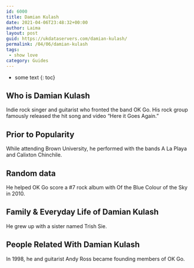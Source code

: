```yaml
---
id: 6000
title: Damian Kulash
date: 2021-04-06T23:48:32+00:00
author: Laima
layout: post
guid: https://ukdataservers.com/damian-kulash/
permalink: /04/06/damian-kulash
tags:
 - show love
category: Guides
---
```


* some text
{: toc}


## Who is Damian Kulash
                  
                  
                  
Indie rock singer and guitarist who fronted the band OK Go. His rock group famously released the hit song and video &#8220;Here it Goes Again.&#8221;
                  
              
            
              
            
                
                
                
## Prior to Popularity
                  
                  
                  
While attending Brown University, he performed with the bands A La Playa and Calixton Chinchile.
                  
              
            
              
            
                
                
                
## Random data
                  
                  
                  
He helped OK Go score a #7 rock album with Of the Blue Colour of the Sky in 2010.
                  
              
            
              
            
                
                
                
## Family & Everyday Life of Damian Kulash
                  
                  
                  
He grew up with a sister named Trish Sie.
                  
              
            
              
            
                
                
                
## People Related With Damian Kulash
                  
                  
                  
In 1998, he and guitarist Andy Ross became founding members of OK Go.
                  
              
            
              
            
                
              
            
              
              
            
            
              
            
          
          
          